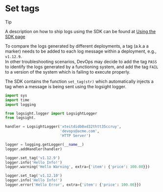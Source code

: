 # Set tags

> [!TIP]
> A description on how to ship logs using the SDK can be found at 
> [Using the SDK page](/send_logs/send_logs_using_the_sdk.md)
 
To compare the logs generated by different deployments, a tag (a.k.a a marker) needs
to be added to each log message within a deployment, e.g., `v1.12.9`.  
In other troubleshooting scenarios, DevOps may decide to add the tag `PASS` to identify 
the logs generated by a functioning system, and add the tag `FAIL` to a version of the 
system which is failing to execute properly.

The SDK contains the function `set_tag(str)` which automatically injects a tag when
a message is being sent using the logsight logger. 


```python
import sys
import time
import logging

from logsight.logger import LogsightLogger
from logsight.

handler = LogsightLogger('xteitdidb0xd32thtt35ccruy', 
                         'devops@acme.com', 
                         'HTTP Server')

logger = logging.getLogger(__name__)
logger.addHandler(handler)

logger.set_tag('v1.12.9')
logger.info('Hello Info!')
logger.warning('Hello Warning', extra={'item': {'price': 100.00}})

logger.set_tag('v1.12.10')
logger.info('Hello Info!')
logger.error('Hello Error', extra={'item': {'price': 100.00}})
```
